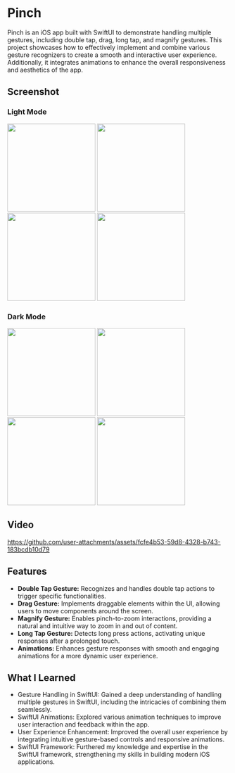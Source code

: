 # Pinch 

Pinch is an iOS app built with SwiftUI to demonstrate handling multiple gestures, including double tap, drag, long tap, and magnify gestures. This project showcases how to effectively implement and combine various gesture recognizers to create a smooth and interactive user experience. Additionally, it integrates animations to enhance the overall responsiveness and aesthetics of the app.

## Screenshot
### Light Mode 
<img src="https://github.com/user-attachments/assets/73df4d92-17aa-4c04-babc-53a75c06ef39" width="200" />
<img src="https://github.com/user-attachments/assets/7ac41720-68db-42fe-a42f-445c9a22a6a8" width="200" />
<img src="https://github.com/user-attachments/assets/30532891-8d19-41f7-87aa-6ec7b95283fe" width="200" />
<img src="https://github.com/user-attachments/assets/b7011657-6e73-444c-8b9b-87217dfb1214" width="200" />

### Dark Mode
<img src="https://github.com/user-attachments/assets/82f10af5-c3de-49e1-9f3a-03b7729e0e7d" width="200" />
<img src="https://github.com/user-attachments/assets/8ac22ade-b366-4501-921b-78e5eae820eb" width="200" />
<img src="https://github.com/user-attachments/assets/10acc17b-15b4-425c-8530-cf20126b2a08" width="200" />
<img src="https://github.com/user-attachments/assets/4d541138-5a51-4426-b2ad-4ac3288d8774" width="200" />

## Video 
https://github.com/user-attachments/assets/fcfe4b53-59d8-4328-b743-183bcdb10d79

## Features
- **Double Tap Gesture:** Recognizes and handles double tap actions to trigger specific functionalities.
- **Drag Gesture:** Implements draggable elements within the UI, allowing users to move components around the screen.
- **Magnify Gesture:** Enables pinch-to-zoom interactions, providing a natural and intuitive way to zoom in and out of content.
- **Long Tap Gesture:** Detects long press actions, activating unique responses after a prolonged touch.
- **Animations:** Enhances gesture responses with smooth and engaging animations for a more dynamic user experience.

## What I Learned
- Gesture Handling in SwiftUI: Gained a deep understanding of handling multiple gestures in SwiftUI, including the intricacies of combining them seamlessly.
- SwiftUI Animations: Explored various animation techniques to improve user interaction and feedback within the app.
- User Experience Enhancement: Improved the overall user experience by integrating intuitive gesture-based controls and responsive animations.
- SwiftUI Framework: Furthered my knowledge and expertise in the SwiftUI framework, strengthening my skills in building modern iOS applications.
